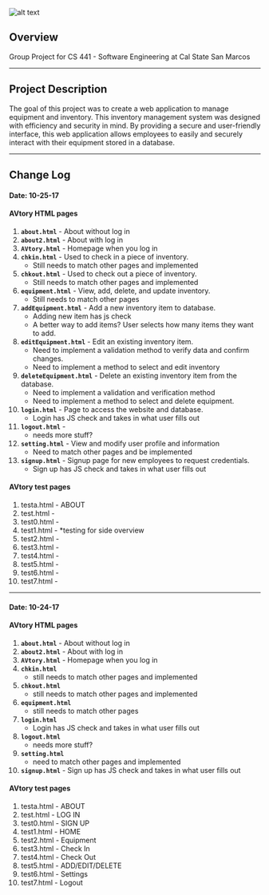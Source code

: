![alt text][logo]

[logo]: https://s3-us-west-2.amazonaws.com/cs-441-avtory/images/AVtory_logo_Cropped.png "AVtory Logo"

## Overview
Group Project for CS 441 - Software Engineering at Cal State San Marcos

---

## Project Description
The goal of this project was to create a web application to manage equipment and inventory. This inventory management system was designed with efficiency and security in mind. By providing a secure and user-friendly interface, this web application allows employees to easily and securely interact with their equipment stored in a database.

---

## Change Log 
#### Date: 10-25-17 
#### AVtory HTML pages
1. **`about.html`** - About without log in 
2. **`about2.html`** - About with log in 
3. **`AVtory.html`** - Homepage when you log in 
4. **`chkin.html`** - Used to check in a piece of inventory.
	* Still needs to match other pages and implemented
5. **`chkout.html`** - Used to check out a piece of inventory. 
	* Still needs to match other pages and implemented
6. **`equipment.html`** - View, add, delete, and update inventory. 
	* Still needs to match other pages 
7. **`addEquipment.html`** - Add a new inventory item to database.
	* Adding new item has js check
	* A better way to add items? User selects how many items they want to add.    	      
8. **`editEquipment.html`** - Edit an existing inventory item. 
	* Need to implement a validation method to verify data and confirm changes. 
	* Need to implement a method to select and edit inventory
9. **`deleteEquipment.html`** - Delete an existing inventory item from the database.
	* Need to implement a validation and verification method 
	* Need to implement a method to select and delete equipment. 
10. **`login.html`** - Page to access the website and database. 
	* Login has JS check and takes in what user fills out
11. **`logout.html`** - 
	* needs more stuff?
12. **`setting.html`** - View and modify user profile and information
	* Need to match other pages and be implemented
13. **`signup.html`** - Signup page for new employees to request credentials. 
	* Sign up has JS check and takes in what user fills out 

#### AVtory test pages
1. testa.html - ABOUT 
2. test.html  - 
3. test0.html - 
4. test1.html - *testing for side overview
5. test2.html - 
6. test3.html - 
7. test4.html - 
8. test5.html - 
9. test6.html - 
10. test7.html - 

***

#### Date: 10-24-17 
#### AVtory HTML pages
1. **`about.html`** - About without log in 
2. **`about2.html`** - About with log in 
3. **`AVtory.html`** - Homepage when you log in 
4. **`chkin.html`** 
	* still needs to match other pages and implemented
5. **`chkout.html`**
	* still needs to match other pages and implemented
6. **`equipment.html`**
	* still needs to match other pages 
7. **`login.html`** 
	* Login has JS check and takes in what user fills out
8. **`logout.html`**
	* needs more stuff?
9. **`setting.html`**
	* need to match other pages and implemented
10. **`signup.html`** - Sign up has JS check and takes in what user fills out 

#### AVtory test pages
1. testa.html - ABOUT 
2. test.html  - LOG IN
3. test0.html - SIGN UP
4. test1.html - HOME
5. test2.html - Equipment
6. test3.html - Check In
7. test4.html - Check Out 
8. test5.html - ADD/EDIT/DELETE
9. test6.html - Settings
10. test7.html - Logout 
